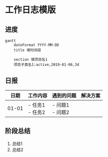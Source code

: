 # 工作日志模版



## 进度

```mermaid
gantt
	dateFormat YYYY-MM-DD
	title 填时间段
	
	section 填项目名1
	项目子类名1:active,2019-01-06,3d
```



## 日报

| 日期  | 工作内容           | 遇到的问题         | 解决方案 |
| ----- | ------------------ | ------------------ | -------- |
| 01-01 | - 任务1<br>- 任务2 | - 问题1<br>- 问题2 |          |



## 阶段总结

1. 总结1
2. 总结2

